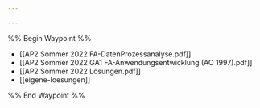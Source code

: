 ```yaml
---

---
```

%% Begin Waypoint %%
- [[AP2 Sommer 2022 FA-DatenProzessanalyse.pdf]]
- [[AP2 Sommer 2022 GA1 FA-Anwendungsentwicklung (AO 1997).pdf]]
- [[AP2 Sommer 2022 Lösungen.pdf]]
- [[eigene-loesungen]]

%% End Waypoint %%